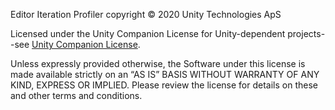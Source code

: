 Editor Iteration Profiler copyright © 2020 Unity Technologies ApS

Licensed under the Unity Companion License for Unity-dependent projects--see [Unity Companion License](https://unity3d.com/legal/licenses/Unity_Companion_License).

Unless expressly provided otherwise, the Software under this license is made available strictly on an “AS IS” BASIS WITHOUT WARRANTY OF ANY KIND, EXPRESS OR IMPLIED. Please review the license for details on these and other terms and conditions.